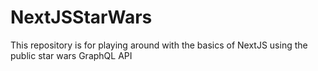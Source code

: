 # NextJSStarWars
This repository is for playing around with the basics of NextJS using the public star wars GraphQL API
